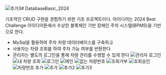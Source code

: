 ![추가3](https://github.com/user-attachments/assets/0656e175-76e6-4cf6-b774-ce754e68462b)# DatabaseBasic_2024

기초적인 CRUD 구현을 경험하기 위한 기초 프로젝트이다.
아이디어는 2024 Best Challenge 아이디어톤에서 수상한 블록체인 기반 장애인 주차 시스템(BPMS)을 기반으로 한다.

- MySql을 활용하여 주차 차량 데이터베이스를 구축하고
- 사용자는 차량 조회를 하여 주차 가능 여부를 반환한다
- 관리자는 별도의 로그인을 통해 차량 관리를 수행할 수 있게 한다
![관리자 로그인](https://github.com/user-attachments/assets/d0a00ee5-f2fc-46fe-b234-ac21f1bc1532)
![내 차량 조회](https://github.com/user-attachments/assets/e40f9bce-4d7c-44af-b923-3c90ac405d14)
![로그인](https://github.com/user-attachments/assets/603354bc-227f-4f5b-9272-4c1f01521666)
![메인](https://github.com/user-attachments/assets/5b6e50dd-ab93-464e-9be0-222a2ecbea2c)
![없는 차량번호](https://github.com/user-attachments/assets/38334250-8108-4ba0-bd99-4cd75e8f3108)
![조회거부](https://github.com/user-attachments/assets/ec8580e5-c8dd-4800-b444-df3c6a500abe)
![조회승인](https://github.com/user-attachments/assets/81282670-45c7-4c45-a655-783957dfb0c4)
![차량번호 추가](https://github.com/user-attachments/assets/32ccf499-3703-49a6-b4dd-238838218900)
![추가](https://github.com/user-attachments/assets/50be8fd0-df1f-4c6d-bd56-8691d5f775cf)
![추가2](https://github.com/user-attachments/assets/8ef9d5ed-d5ab-4b4d-933e-372a3f2275a8)
![추가3](https://github.com/user-attachments/assets/319fa384-4535-46d9-81fd-cdc1db4138d2)
